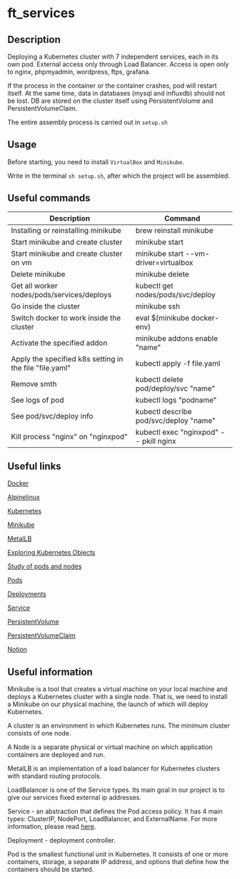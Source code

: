 # ft_services

## Description

Deploying a Kubernetes cluster with 7 independent services, each in its own pod. External access only through Load Balancer. Access is open only to nginx, phpmyadmin, wordpress, ftps, grafana.

If the process in the container or the container crashes, pod will restart itself. At the same time, data in databases (mysql and influxdb) should not be lost. DB are stored on the cluster itself using PersistentVolume and PersistentVolumeClaim.

The entire assembly process is carried out in ``setup.sh``

## Usage

Before starting, you need to install ``VirtualBox`` and ``Minikube``.

Write in the terminal ``sh setup.sh``, after which the project will be assembled.

## Useful commands

| Description | Command |
| --- | --- |
|Installing or reinstalling minikube |brew reinstall minikube|
| Start minikube and create cluster | minikube start |
| Start minikube and create cluster on vm | minikube start --vm-driver=virtualbox |
| Delete minikube | minikube delete |
| Get all worker nodes/pods/services/deploys | kubectl get nodes/pods/svc/deploy |
| Go inside the cluster | minikube ssh |
| Switch docker to work inside the cluster | eval $(minikube docker-env) |
| Activate the specified addon | minikube addons enable "name" |
| Apply the specified k8s setting in the file "file.yaml" | kubectl apply -f file.yaml |
| Remove smth | kubectl delete pod/deploy/svc "name" | 
| See logs of pod| kubectl logs "podname" |
| See pod/svc/deploy info | kubectl describe pod/svc/deploy "name" |
| Kill process "nginx" on "nginxpod" | kubectl exec "nginxpod" -- pkill nginx |

## Useful links

[Docker](https://habr.com/ru/company/ruvds/blog/438796/)

[Alpinelinux](https://wiki.alpinelinux.org/wiki/Tutorials_and_Howtos)

[Kubernetes](https://kubernetes.io/docs/home/)

[Minikube](https://minikube.sigs.k8s.io/docs/start/)

[MetalLB](https://metallb.universe.tf/)

[Exploring Kubernetes Objects](https://kubernetes.io/ru/docs/concepts/overview/working-with-objects/kubernetes-objects/)

[Study of pods and nodes](https://kubernetes.io/ru/docs/tutorials/kubernetes-basics/explore/explore-intro/)

[Pods](https://kubernetes.io/docs/concepts/workloads/pods/)

[Deployments](https://kubernetes.io/docs/concepts/workloads/controllers/deployment/)

[Service](https://kubernetes.io/docs/concepts/services-networking/service/)

[PersistentVolume](https://kubernetes.io/docs/tasks/configure-pod-container/configure-persistent-volume-storage/#create-a-persistentvolume)

[PersistentVolumeClaim](https://kubernetes.io/docs/tasks/configure-pod-container/configure-persistent-volume-storage/#create-a-persistentvolumeclaim)

[Notion](https://www.notion.so/ft_services-e0700a527d0d45039388f65087c23b21)

## Useful information

Minikube is a tool that creates a virtual machine on your local machine and deploys a Kubernetes cluster with a single node. That is, we need to install a Minikube on our physical machine, the launch of which will deploy Kubernetes.

A cluster is an environment in which Kubernetes runs. The minimum cluster consists of one node.

A Node is a separate physical or virtual machine on which application containers are deployed and run.

MetalLB is an implementation of a load balancer for Kubernetes clusters with standard routing protocols.

LoadBalancer is one of the Service types. Its main goal in our project is to give our services fixed external ip addresses.

Service - an abstraction that defines the Pod access policy. It has 4 main types: ClusterIP, NodePort, LoadBalancer, and ExternalName. For more information, please read [here](https://kubernetes.io/ru/docs/tutorials/kubernetes-basics/expose/expose-intro/).

Deployment - deployment controller.

Pod is the smallest functional unit in Kubernetes. It consists of one or more containers, storage, a separate IP address, and options that define how the containers should be started.
